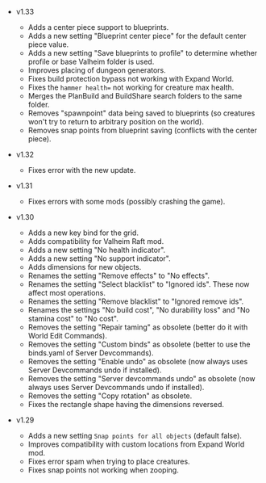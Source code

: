 - v1.33
  - Adds a center piece support to blueprints.
  - Adds a new setting "Blueprint center piece" for the default center piece value.
  - Adds a new setting "Save blueprints to profile" to determine whether profile or base Valheim folder is used.
  - Improves placing of dungeon generators.
  - Fixes build protection bypass not working with Expand World.
  - Fixes the `hammer health=` not working for creature max health.
  - Merges the PlanBuild and BuildShare search folders to the same folder.
  - Removes "spawnpoint" data being saved to blueprints (so creatures won't try to return to arbitrary position on the world).
  - Removes snap points from blueprint saving (conflicts with the center piece).

- v1.32
  - Fixes error with the new update.

- v1.31
  - Fixes errors with some mods (possibly crashing the game).

- v1.30
  - Adds a new key bind for the grid.
  - Adds compatibility for Valheim Raft mod.
  - Adds a new setting "No health indicator".
  - Adds a new setting "No support indicator".
  - Adds dimensions for new objects.
  - Renames the setting "Remove effects" to "No effects".
  - Renames the setting "Select blacklist" to "Ignored ids". These now affect most operations.
  - Renames the setting "Remove blacklist" to "Ignored remove ids".
  - Renames the settings "No build cost", "No durability loss" and "No stamina cost" to "No cost".
  - Removes the setting "Repair taming" as obsolete (better do it with World Edit Commands).
  - Removes the setting "Custom binds" as obsolete (better to use the binds.yaml of Server Devcommands).
  - Removes the setting "Enable undo" as obsolete (now always uses Server Devcommands undo if installed).
  - Removes the setting "Server devcommands undo" as obsolete (now always uses Server Devcommands undo if installed).
  - Removes the setting "Copy rotation" as obsolete.
  - Fixes the rectangle shape having the dimensions reversed.

- v1.29
  - Adds a new setting `Snap points for all objects` (default false).
  - Improves compatibility with custom locations from Expand World mod.
  - Fixes error spam when trying to place creatures.
  - Fixes snap points not working when zooping.
